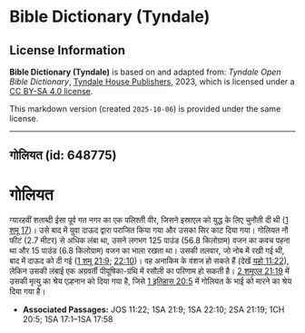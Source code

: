 # Bible Dictionary (Tyndale)

## License Information

**Bible Dictionary (Tyndale)** is based on and adapted from: _Tyndale Open Bible Dictionary_, [Tyndale House Publishers](https://tyndaleopenresources.com/), 2023, which is licensed under a [CC BY-SA 4.0 license](https://creativecommons.org/licenses/by-sa/4.0/legalcode.en).

This markdown version (created `2025-10-06`) is provided under the same license.



--------------------------------

## गोलियत (id: 648775)

गोलियत
======

ग्यारहवीं शताब्दी ईसा पूर्व गत नगर का एक पलिश्ती वीर, जिसने इस्राएल को युद्ध के लिए चुनौती दी थी ([1 शमू 17](https://ref.ly/1Sam17:1-1Sam17:58))। उसे बाद में युवा दाऊद द्वारा पराजित किया गया और उसका सिर काट दिया गया। गोलियत नौ फीट (2\.7 मीटर) से अधिक लंबा था, उसने लगभग 125 पाउंड (56\.8 किलोग्राम) वजन का कवच पहना था और 15 पाउंड (6\.8 किलोग्राम) वजन का भाला रखता था। उसकी तलवार, जो नोब में रखी गई थी, बाद में दाऊद को दी गई ([1 शमू 21:9](https://ref.ly/1Sam21:9); [22:10](https://ref.ly/1Sam22:10))। वह अनाकिम के वंशज हो सकते हैं (देखें [यहो 11:22](https://ref.ly/Josh11:22)), लेकिन उसकी लंबाई एक अग्रवर्ती पीयूषिका\-ग्रंथि में रसौली का परिणाम हो सकती है। [2 शमूएल 21:19](https://ref.ly/2Sam21:19) में उसकी मृत्यु का श्रेय एल्हनान को दिया गया है, जिसे [1 इतिहास 20:5](https://ref.ly/1Chr20:5) में गोलियत के भाई को मारने का श्रेय दिया गया है।

* **Associated Passages:** JOS 11:22; 1SA 21:9; 1SA 22:10; 2SA 21:19; 1CH 20:5; 1SA 17:1–1SA 17:58


